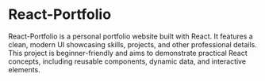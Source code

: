 # React-Portfolio
React-Portfolio is a personal portfolio website built with React. It features a clean, modern UI showcasing skills, projects, and other professional details. This project is beginner-friendly and aims to demonstrate practical React concepts, including reusable components, dynamic data, and interactive elements.
